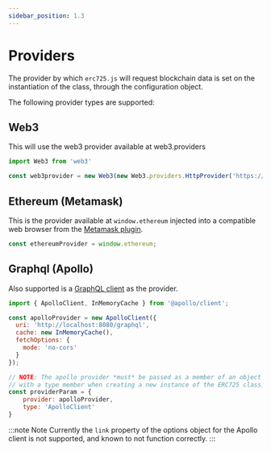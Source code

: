 ```yaml
---
sidebar_position: 1.3
---
```

# Providers

The provider by which `erc725.js` will request blockchain data is set on
the instantiation of the class, through the configuration object.

The following provider types are supported:

## Web3

This will use the web3 provider available at web3.providers

``` javascript
import Web3 from 'web3'

const web3provider = new Web3(new Web3.providers.HttpProvider('https://rpc.l14.lukso.network'));
```

## Ethereum (Metamask)

This is the provider available at `window.ethereum` injected into a
compatible web browser from the [Metamask plugin](https://metamask.io/).

``` javascript
const ethereumProvider = window.ethereum;
```

## Graphql (Apollo)

Also supported is a [GraphQL
client](https://www.apollographql.com/docs/) as the provider.

``` javascript
import { ApolloClient, InMemoryCache } from '@apollo/client';

const apolloProvider = new ApolloClient({
  uri: 'http://localhost:8080/graphql',
  cache: new InMemoryCache(),
  fetchOptions: {
    mode: 'no-cors'
  }
});

// NOTE: The apollo provider *must* be passed as a member of an object along
// with a type member when creating a new instance of the ERC725 class.
const providerParam = {
    provider: apolloProvider,
    type: 'ApolloClient'
}
```

:::note Note
Currently the `link` property of the options object for the Apollo client
is not supported, and known to not function correctly.
:::